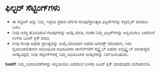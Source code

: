 # **ಫಿಲ್ಟರ್ ಸೆಟ್ಟಿಂಗ್‌ಗಳು**

- ಈ ಸೆಟ್ಟಿಂಗ್ ಅನ್ನು ನಿಮ್ಮ ಇಚ್ಛೆಯ ಪ್ರಕಾರ ವರ್ಗದ ಗುಂಪು/ಪ್ರಾಂತ್ಯದ ಫಿಲ್ಟರ್‌ಗಳನ್ನು ಕಸ್ಟಮೈಸ್ ಮಾಡಲು ಬಳಸಿ.
- ನೀವು ಆಸಕ್ತಿ ಹೊಂದಿರುವ ಗುಂಪುಗಳನ್ನು ಆಯ್ಕೆ ಮಾಡಿ, ನಂತರ ನಿಮ್ಮ ಫಿಲ್ಟರ್‌ಗಳನ್ನು ಅನ್ವಯಿಸಲು ಎಡಮೇಲೆ ಉಳಿಸು ಬಟನ್ ಕ್ಲಿಕ್ ಮಾಡಿ.
- ನೀವು ಗುಂಪು ಅಥವಾ ಪ್ರಾಂತ್ಯವನ್ನು ಆಯ್ಕೆ ಮಾಡಿದಾಗ ಅಥವಾ ಡಿಸೆಲೆಕ್ಟ್ ಮಾಡಿದಾಗ, ಇದು ಸ್ವಯಂಚಾಲಿತವಾಗಿ ಸಂಬಂಧಿಸಿದ ಅಧಿಸೂಚನಾ ಚಾನೆಲ್‌ಗಳಿಗೆ ಸಬ್ಸ್ಕ್ರೈಬ್ ಅಥವಾ ಅನ್ಸಬ್ಸ್ಕ್ರೈಬ್ ಮಾಡುತ್ತದೆ. ಅಗತ್ಯವಿದ್ದರೆ, ನೀವು ಸೆಟ್ಟಿಂಗ್‌ಗಳಲ್ಲಿ ನಿಮ್ಮ ಅಧಿಸೂಚನಾ ಆಯ್ಕೆಗಳನ್ನು ನಿರ್ವಹಿಸಬಹುದು.

**ಸೂಚನೆ**: ನಿಮ್ಮ ಬದಲಾವಣೆಗಳನ್ನು ಅನ್ವಯಿಸಲು ಎಡಮೇಲೆ ಉಳಿಸು ಬಟನ್ ಕ್ಲಿಕ್ ಮಾಡುವುದು ಮರೆತಿರಬೇಡಿ.

